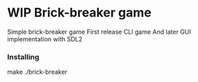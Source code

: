 # **WIP** Brick-breaker game
Simple brick-breaker game
First release CLI game
And later GUI implementation with SDL2

### Installing

make
./brick-breaker
